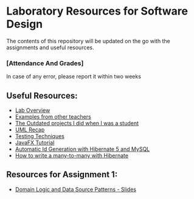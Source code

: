# Laboratory Resources for Software Design

The contents of this repository will be updated on the go with the assignments and useful resources.
###	[Attendance And Grades]
In case of any error, please report it within two weeks

##	Useful Resources:
*	[Lab Overview](https://docs.google.com/presentation/d/1oJOEvyqTztCIUlOVEyByOjyuji_TTT4jVIfeFVMfXFg/edit?usp=sharing)
*	[Examples from other teachers](https://github.com/UTCN-SoftwareDesignLab/LabCodeExamples)
*	[The Outdated projects I did when I was a student](https://github.com/buzea/Software-Design "Mambo Jambo Jibberish")
*	[UML Recap](https://drive.google.com/file/d/1prsQZhEYxRUixXnMkxZsiUDUAdJ8-9ij/view?usp=sharing)
*	[Testing Techniques](https://drive.google.com/open?id=1CBZvPDo31fNXHSWTjsn9rCQwPQHiN8ct)
*	[JavaFX Tutorial](https://www.youtube.com/playlist?list=PL6gx4Cwl9DGBzfXLWLSYVy8EbTdpGbUIG)
*	[Automatic Id Generation with Hibernate 5 and MySQL](https://vladmihalcea.com/why-should-not-use-the-auto-jpa-generationtype-with-mysql-and-hibernate/)
*	[How to write a many-to-many with Hibernate](https://vladmihalcea.com/the-best-way-to-use-the-manytomany-annotation-with-jpa-and-hibernate/)
<!--*	[How to create your github repository](https://buzea-vlad.tinytake.com/sf/MjQzNDE2MF83MzYzMDM4) 
*	[Spring Boot Tutorial](https://www.youtube.com/playlist?list=PLqq-6Pq4lTTbx8p2oCgcAQGQyqN8XeA1x) or you can enroll in the online course [here](https://javabrains.thinkific.com/courses/springboot-quickstart)
*	[Spring Boot Examples](http://www.mkyong.com/tutorials/spring-boot-tutorials/) 
*	[Thymeleaf Tutorial](https://www.thymeleaf.org/doc/tutorials/2.1/thymeleafspring.html)
*	[How to write a JUnit Test](https://www.tutorialspoint.com/junit/junit_writing_tests.htm)

-->
## Resources for Assignment 1:
*	[Domain Logic and Data Source Patterns - Slides](https://docs.google.com/presentation/d/1iOOMN-Tr3VDAUYMSLobgvn2FBubhfRrIuvV9OtxtZcU/edit?usp=sharing)	

<!--
## Resources for Assignment 2:
*	[Structure for storing a tournament](https://docs.google.com/presentation/d/1k0A6Y5MV830cZgmHlqgqblFgtVWtaZNa3e6OCNBlkeY/edit?usp=sharing)
*	[Hibernate Tutorial](https://www.journaldev.com/3793/hibernate-tutorial) Mandatory Chapters: 1,2,3,4,5,8.
*	[Hibernate Example + Abstract Factory](https://github.com/buzea/SoftwareDesign2018/tree/master/Examples/Hibernate)
*	[MVC + Observable Slides](https://docs.google.com/presentation/d/1RlRJl_5q7cNeaB6W3HWTmMxhjRbOjWzFFMa99Bej7Bo/edit?usp=sharing)

## [Feedback Form](https://goo.gl/forms/0GK7i1fQHjAjWg6T2)

 -->
